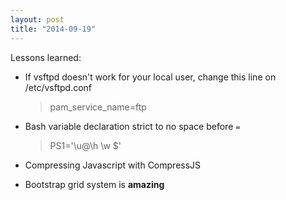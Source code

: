 ```yaml
---
layout: post
title: "2014-09-19"
---
```


Lessons learned:  

* If vsftpd doesn't work for your local user, change this line on /etc/vsftpd.conf

	>pam_service_name=ftp

* Bash variable declaration strict to no space before `=`

	>PS1='\u@\h \w \$'

* Compressing Javascript with CompressJS

* Bootstrap grid system is __amazing__